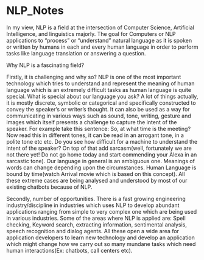 # NLP_Notes
In my view, NLP is a field at the intersection of Computer Science, Artificial Intelligence, and linguistics majorly. The goal for Computers or NLP applications to “process” or “understand” natural language as it is spoken or written by humans in each and every human language in order to perform tasks like language translation or answering a question.

Why NLP is a fascinating field?

Firstly, it is challenging and why so? NLP is one of the most important technology which tries to understand and represent the meaning of human language which is an extremely difficult tasks as human language is quite special. What is special about our language you ask? A lot of things actually, it is mostly discrete, symbolic or categorical and specifically constructed to convey the speaker’s or writer’s thought. It can also be used as a way for communicating in various ways such as sound, tone, writing, gesture and images which itself presents a challenge to capture the intent of the speaker. For example take this sentence: So, at what time is the meeting? Now read this in different tones, it can be read in an arrogant tone, in a polite tone etc etc. Do you see how difficult for a machine to understand the intent of the speaker? On top of that add sarcasm(well, fortunately we are not there yet! Do not go home today and start commending your Alexa in an sarcastic tone). Our language in general is an ambiguous one. Meanings of words can change depending upon the circumstances. Human Language is bound by time(watch Arrival movie which is based on this concept). All these extreme cases are being analysed and understood by most of our existing chatbots because of NLP.

Secondly, number of opportunities. There is a fast growing engineering industry/discipline in industries which uses NLP to develop abundant applications ranging from simple to very complex one which are being used in various industries. Some of the areas where NLP is applied are: Spell checking, Keyword search, extracting information, sentimental analysis, speech recognition and dialog agents. All these open a wide area for application developers to learn new technology and develop an application which might change how we carry out so many mundane tasks which need human interactions(Ex: chatbots, call centers etc).
